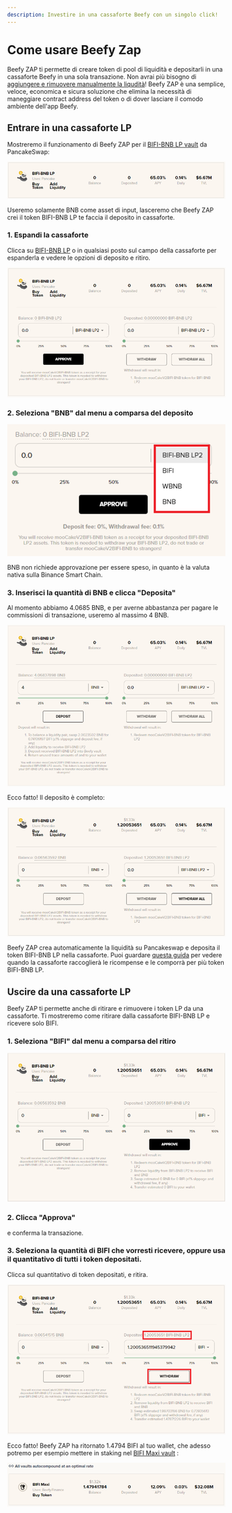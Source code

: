 ```yaml
---
description: Investire in una cassaforte Beefy con un singolo click!
---
```


# Come usare Beefy Zap

Beefy ZAP ti permette di creare token di pool di liquidità e depositarli in una cassaforte Beefy in una sola transazione. Non avrai più bisogno di [aggiungere e rimuovere manualmente la liqudità](how-to-add-remove-liquidity.md)! Beefy ZAP è una semplice, veloce, economica e sicura soluzione che elimina la necessità di maneggiare contract address del token o di dover lasciare il comodo ambiente dell'app Beefy.

## Entrare in una cassaforte LP

Mostreremo il funzionamento di Beefy ZAP per il [BIFI-BNB LP vault](https://app.beefy.finance/vault/cakev2-bifi-bnb) da PancakeSwap:

![Screenshot fatto il 30 Maggio 2021](../../.gitbook/assets/beefy-zap-bifi-bnb-lp-rate.png)

Useremo solamente BNB come asset di input, lasceremo che Beefy ZAP crei il token BIFI-BNB LP te faccia il deposito in cassaforte.

### 1. Espandi la cassaforte

Clicca su [BIFI-BNB LP](https://app.beefy.finance/vault/cakev2-bifi-bnb) o in qualsiasi posto sul campo della cassaforte per espanderla e vedere le opzioni di deposito e ritiro.

![](../../.gitbook/assets/beefy-zap-bifi-bnb-lp-dropdown.png)

### 2. Seleziona "BNB" dal menu a comparsa del deposito

![](../../.gitbook/assets/beefy-zap-bifi-bnb-lp-zap-dropdown-menu.png)

BNB non richiede approvazione per essere speso, in quanto è la valuta nativa sulla Binance Smart Chain.

### 3. Inserisci la quantità di BNB e clicca "Deposita"

Al momento abbiamo 4.0685 BNB, e per averne abbastanza per pagare le commissioni di transazione, useremo al massimo 4 BNB.

![](../../.gitbook/assets/beefy-zap-bifi-bnb-lp-deposit.png)

Ecco fatto! Il deposito è completo:

![](../../.gitbook/assets/beefy-zap-bifi-bnb-lp-deposit-done.png)

Beefy ZAP crea automaticamente la liquidità su Pancakeswap e deposita il token BIFI-BNB LP nella cassaforte. Puoi guardare [questa guida](how-to-check-harvesting-compounding-rate.md) per vedere quando la cassaforte raccoglierà le ricompense e le comporrà per più token BIFI-BNB LP.

## Uscire da una cassaforte LP

Beefy ZAP ti permette anche di ritirare e rimuovere i token LP da una cassaforte. Ti mostreremo come ritirare dalla cassaforte BIFI-BNB LP e ricevere solo BIFI.

### 1. Seleziona "BIFI" dal menu a comparsa del ritiro

![](../../.gitbook/assets/beefy-zap-bifi-bnb-lp-bifi-withdraw.png)

### 2. Clicca "Approva"

e conferma la transazione.

### 3. Seleziona la quantità di BIFI che vorresti ricevere, oppure usa il quantitativo di tutti i token depositati.

Clicca sul quantitativo di token depositati, e ritira.

![](../../.gitbook/assets/beefy-zap-bifi-bnb-lp-bifi-withdraw-all.png)

Ecco fatto! Beefy ZAP ha ritornato 1.4794 BIFI al tuo wallet, che adesso potremo per esempio mettere in staking nel [BIFI Maxi vault](https://app.beefy.finance/#/bsc/vault/bifi-maxi) :

![](../../.gitbook/assets/beefy-zap-bifi-bnb-lp-bifi-proof.png)
